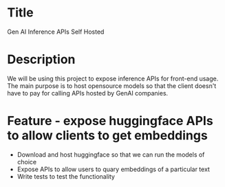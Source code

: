 # Title
Gen AI Inference APIs Self Hosted

# Description
We will be using this project to expose inference APIs for front-end usage. The main purpose is to host opensource models so that the client doesn't have to pay for calling APIs hosted by GenAI companies.


# Feature - expose huggingface APIs to allow clients to get embeddings
* Download and host huggingface so that we can run the models of choice
* Expose APIs to allow users to quary embeddings of a particular text
* Write tests to test the functionality
